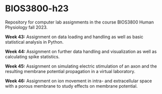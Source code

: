 # BIOS3800-h23
Repository for computer lab assignments in the course BIOS3800 Human Physiology fall 2023.

**Week 43:** 
Assignment on data loading and handling as well as basic statistical analysis in Python.

**Week 44:** 
Assignment on further data handling and visualization as well as calculating spike statistics.

**Week 45:** 
Assignment on simulating electric stimulation of an axon and the resulting membrane potential propagation in a virtual laboratory.

**Week 46:** Assignment on ion movement in intra- and extracellular space with a porous membrane to study effects on membrane potential.
